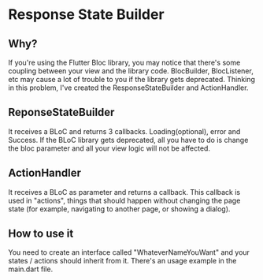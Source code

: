 # Response State Builder

## Why?
If you're using the Flutter Bloc library, you may notice that there's some coupling between your view and the library code. 
BlocBuilder, BlocListener, etc may cause a lot of trouble to you if the library gets deprecated.
Thinking in this problem, I've created the ResponseStateBuilder and ActionHandler. 

## ReponseStateBuilder
It receives a BLoC and returns 3 callbacks. Loading(optional), error and Success. If the BLoC library gets deprecated, 
all you have to do is change the bloc parameter and all your view logic will not be affected.

## ActionHandler
It receives a BLoC as parameter and returns a callback. This callback is used in "actions", things that should happen without
changing the page state (for example, navigating to another page, or showing a dialog).

## How to use it
You need to create an interface called "WhateverNameYouWant" and your states / actions should inherit from it. There's an usage example in the main.dart file.
